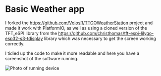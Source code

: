# Basic Weather app

I forked the https://github.com/VolosR/TTGOWeatherStation project and made it work with PlatformIO, as well as using a cloned version of the TFT_eSPI library from the https://github.com/christhomas/tft-espi-lilygo-esp32-s3-tdisplay library which was necessary to get the screen working correctly.

I tidied up the code to make it more readable and here you have a screenshot of the software running.

![Photo of running device](resources/photo.png)